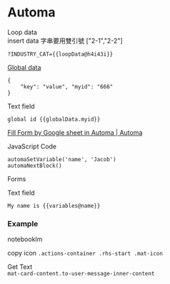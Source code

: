 # Automa

Loop data  
insert data 字串要用雙引號
["2-1","2-2"]

`?INDUSTRY_CAT={{loopData@h4i43i}}`  

[Global data](https://docs.automa.site/workflow/global-data.html)  
```
{
	"key": "value", "myid": "666"
}
```

Text field
```
global id {{globalData.myid}}  
```


[Fill Form by Google sheet in Automa | Automa](https://www.youtube.com/watch?v=Zuk6fBc2EjE&list=PLBW9VlVpFr4y3NkZjp0O5SsUMAnwaX171&index=3)

JavaScript Code  

```
automaSetVariable('name', 'Jacob')
automaNextBlock()
```

Forms  

Text field
```
My name is {{variables@name}}
```


### Example

notebooklm

copy icon
`.actions-container .rhs-start .mat-icon`

Get Text  
`mat-card-content.to-user-message-inner-content`
